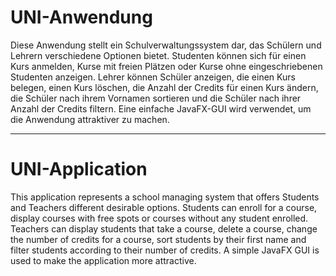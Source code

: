 # UNI-Anwendung
Diese Anwendung stellt ein Schulverwaltungssystem dar, das Schülern und Lehrern verschiedene Optionen bietet.
Studenten können sich für einen Kurs anmelden, Kurse mit freien Plätzen oder Kurse ohne eingeschriebenen Studenten anzeigen.
Lehrer können Schüler anzeigen, die einen Kurs belegen, einen Kurs löschen, die Anzahl der Credits für einen Kurs ändern,
die Schüler nach ihrem Vornamen sortieren und die Schüler nach ihrer Anzahl der Credits filtern.
Eine einfache JavaFX-GUI wird verwendet, um die Anwendung attraktiver zu machen.

__________________________________________________________________________________________________________________________________

# UNI-Application
This application represents a school managing system that offers Students and Teachers different desirable options.
Students can enroll for a course, display courses with free spots or courses without any student enrolled. 
Teachers can display students that take a course, delete a course, change the number of credits for a course, 
sort students by their first name and filter students according to their number of credits.
A simple JavaFX GUI is used to make the application more attractive.
